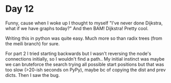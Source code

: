 # Day 12

Funny, cause when I woke up I thought to myself "I've never done Dijkstra, what if we have graphs today?"
And then BAM! Dijkstra! Pretty cool.

Writing this in python was quite easy. Much more so than radix trees (from the meili branch) for sure.

For part 2 I tried starting backwards but I wasn't reversing the node's connections initially,
so I wouldn't find a path.. My initial instinct was maybe we can bruteforce the search trying all
possible start positions but that was too slow (>20-ish seconds on PyPy), maybe bc of copying
the dist and prev dicts. Then I saw the bug.
